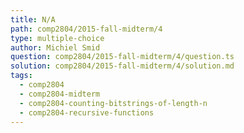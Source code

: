 ```yaml
---
title: N/A
path: comp2804/2015-fall-midterm/4
type: multiple-choice
author: Michiel Smid
question: comp2804/2015-fall-midterm/4/question.ts
solution: comp2804/2015-fall-midterm/4/solution.md
tags:
  - comp2804
  - comp2804-midterm
  - comp2804-counting-bitstrings-of-length-n
  - comp2804-recursive-functions
---
```

